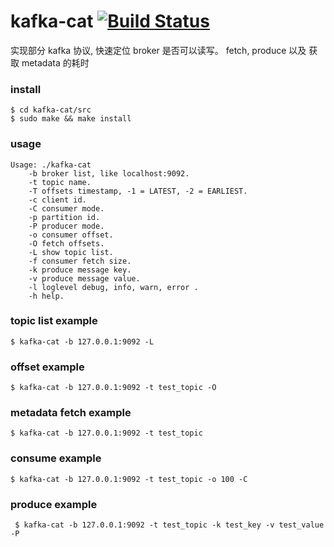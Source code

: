 # kafka-cat [![Build Status](https://img.shields.io/badge/license-MIT-blue.svg)](http://opensource.org/licenses/MIT)

实现部分 kafka 协议, 快速定位 broker 是否可以读写。 fetch, produce 以及 获取 metadata 的耗时

### install

```
$ cd kafka-cat/src
$ sudo make && make install
```

### usage
```
Usage: ./kafka-cat
    -b broker list, like localhost:9092.
    -t topic name.
    -T offsets timestamp, -1 = LATEST, -2 = EARLIEST.
    -c client id.
    -C consumer mode.
    -p partition id.
    -P producer mode.
    -o consumer offset.
    -O fetch offsets.
    -L show topic list.
    -f consumer fetch size.
    -k produce message key.
    -v produce message value.
    -l loglevel debug, info, warn, error .
    -h help.
```

### topic list example

```
$ kafka-cat -b 127.0.0.1:9092 -L
```

### offset example

```
$ kafka-cat -b 127.0.0.1:9092 -t test_topic -O
```

### metadata fetch example 

```
$ kafka-cat -b 127.0.0.1:9092 -t test_topic
```

### consume example

```
$ kafka-cat -b 127.0.0.1:9092 -t test_topic -o 100 -C
```

### produce example

```
 $ kafka-cat -b 127.0.0.1:9092 -t test_topic -k test_key -v test_value -P
```

